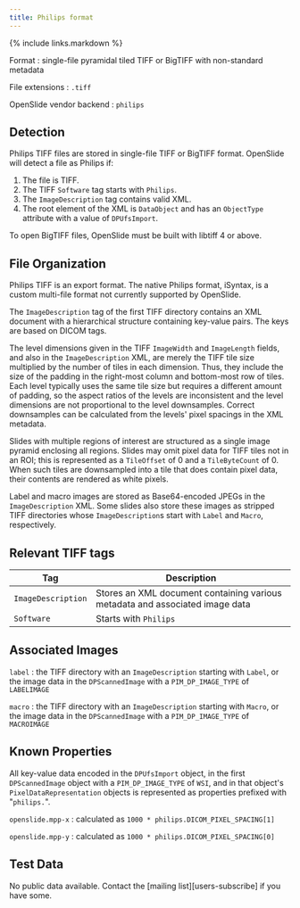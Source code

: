 ```yaml
---
title: Philips format
---
```


{% include links.markdown %}

Format
: single-file pyramidal tiled TIFF or BigTIFF with non-standard metadata

File extensions
: `.tiff`

OpenSlide vendor backend
: `philips`


Detection
---------

Philips TIFF files are stored in single-file TIFF or BigTIFF format.
OpenSlide will detect a file as Philips if:

 1. The file is TIFF.
 2. The TIFF `Software` tag starts with `Philips`.
 3. The `ImageDescription` tag contains valid XML.
 4. The root element of the XML is `DataObject` and has an `ObjectType` attribute with a value of `DPUfsImport`.

To open BigTIFF files, OpenSlide must be built with libtiff 4 or above.


File Organization
-----------------

Philips TIFF is an export format.  The native Philips format, iSyntax,
is a custom multi-file format not currently supported by OpenSlide.

The `ImageDescription` tag of the first TIFF directory contains an XML
document with a hierarchical structure containing key-value pairs.
The keys are based on DICOM tags.

The level dimensions given in the TIFF `ImageWidth` and `ImageLength`
fields, and also in the `ImageDescription` XML, are merely the TIFF tile
size multiplied by the number of tiles in each dimension.  Thus, they
include the size of the padding in the right-most column and bottom-most row
of tiles.  Each level typically uses the same tile size but requires a
different amount of padding, so the aspect ratios of the levels are
inconsistent and the level dimensions are not proportional to the level
downsamples.  Correct downsamples can be calculated from the levels'
pixel spacings in the XML metadata.

Slides with multiple regions of interest are structured as a single image
pyramid enclosing all regions.  Slides may omit pixel data for TIFF tiles
not in an ROI; this is represented as a `TileOffset` of 0 and a
`TileByteCount` of 0.  When such tiles are downsampled into a tile that
does contain pixel data, their contents are rendered as white pixels.

Label and macro images are stored as Base64-encoded JPEGs in the
`ImageDescription` XML.  Some slides also store these images as stripped
TIFF directories whose `ImageDescription`s start with `Label` and `Macro`,
respectively.


Relevant TIFF tags
------------------

Tag                 | Description                    |
--------------------|--------------------------------|
`ImageDescription`  |Stores an XML document containing various metadata and associated image data|
`Software`          |Starts with `Philips`           |


Associated Images
-----------------

`label`
: the TIFF directory with an `ImageDescription` starting with `Label`, or
the image data in the `DPScannedImage` with a `PIM_DP_IMAGE_TYPE` of
`LABELIMAGE`

`macro`
: the TIFF directory with an `ImageDescription` starting with `Macro`, or
the image data in the `DPScannedImage` with a `PIM_DP_IMAGE_TYPE` of
`MACROIMAGE`


Known Properties
----------------

All key-value data encoded in the `DPUfsImport` object, in the first
`DPScannedImage` object with a `PIM_DP_IMAGE_TYPE` of `WSI`, and in that
object's `PixelDataRepresentation` objects is represented as properties
prefixed with "`philips.`".

`openslide.mpp-x`
: calculated as `1000 * philips.DICOM_PIXEL_SPACING[1]`

`openslide.mpp-y`
: calculated as `1000 * philips.DICOM_PIXEL_SPACING[0]`


Test Data
---------

No public data available.  Contact the [mailing list][users-subscribe] if
you have some.
